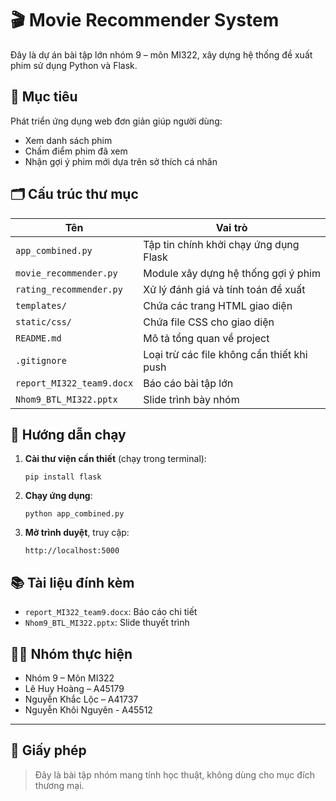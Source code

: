 # 🎬 Movie Recommender System

Đây là dự án bài tập lớn nhóm 9 – môn MI322, xây dựng hệ thống đề xuất phim sử dụng Python và Flask.

## 📌 Mục tiêu
Phát triển ứng dụng web đơn giản giúp người dùng:
- Xem danh sách phim
- Chấm điểm phim đã xem
- Nhận gợi ý phim mới dựa trên sở thích cá nhân

## 🗂 Cấu trúc thư mục
| Tên | Vai trò |
|-----|---------|
| `app_combined.py` | Tập tin chính khởi chạy ứng dụng Flask |
| `movie_recommender.py` | Module xây dựng hệ thống gợi ý phim |
| `rating_recommender.py` | Xử lý đánh giá và tính toán đề xuất |
| `templates/` | Chứa các trang HTML giao diện |
| `static/css/` | Chứa file CSS cho giao diện |
| `README.md` | Mô tả tổng quan về project |
| `.gitignore` | Loại trừ các file không cần thiết khi push |
| `report_MI322_team9.docx` | Báo cáo bài tập lớn |
| `Nhom9_BTL_MI322.pptx` | Slide trình bày nhóm |

## 🚀 Hướng dẫn chạy
1. **Cài thư viện cần thiết** (chạy trong terminal):
   ```
   pip install flask
   ```

2. **Chạy ứng dụng**:
   ```
   python app_combined.py
   ```

3. **Mở trình duyệt**, truy cập:
   ```
   http://localhost:5000
   ```

## 📚 Tài liệu đính kèm
- `report_MI322_team9.docx`: Báo cáo chi tiết
- `Nhom9_BTL_MI322.pptx`: Slide thuyết trình

## 👨‍💻 Nhóm thực hiện
- Nhóm 9 – Môn MI322
- Lê Huy Hoàng – A45179 
- Nguyễn Khắc Lộc – A41737
- Nguyễn Khôi Nguyên - A45512


---

## 📜 Giấy phép
> Đây là bài tập nhóm mang tính học thuật, không dùng cho mục đích thương mại.
